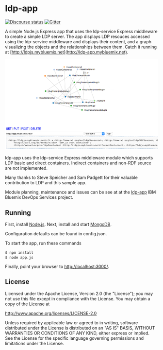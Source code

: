 # ldp-app

[![Discourse status](https://img.shields.io/discourse/https/meta.discourse.org/status.svg)](https://forum.open-services.net/)
[![Gitter](https://img.shields.io/gitter/room/nwjs/nw.js.svg)](https://gitter.im/OSLC/chat)

A simple Node.js Express app that uses the ldp-service Express middleware to create a simple LDP server.  The app displays LDP resouces accessed using the ldp-service middleware and displays their content, and a graph visualizing the objects and the relationships between them. Catch it running at
[http://ldpjs.mybluemix.net](http://ldp-app.mybluemix.net).

![ldp-app Screenshot](screenshot.png "ldp-app Screenshot")

ldp-app uses the ldp-service Express middleware module which supports LDP basic and direct containers. Indirect containers and non-RDF source are not implemented.

Many thanks to Steve Speicher and Sam Padgett for their valuable contribution to LDP and this sample app.

Module planning, maintenance and issues can be see at at the [ldp-app](https://hub.jazz.net/project/jamsden/ldp-app/overview) IBM Bluemix DevOps Services project.


## Running

First, install [Node.js](http://nodejs.org). Next, install and start
[MongoDB](http://docs.mongodb.org/manual/installation/).

Configuration defaults can be found in config.json.

To start the app, run these commands

    $ npm install
    $ node app.js

Finally, point your browser to
[http://localhost:3000/](http://localhost:3000/).

## License

Licensed under the Apache License, Version 2.0 (the "License");
you may not use this file except in compliance with the License.
You may obtain a copy of the License at

   http://www.apache.org/licenses/LICENSE-2.0

Unless required by applicable law or agreed to in writing, software
distributed under the License is distributed on an "AS IS" BASIS,
WITHOUT WARRANTIES OR CONDITIONS OF ANY KIND, either express or implied.
See the License for the specific language governing permissions and
limitations under the License.
